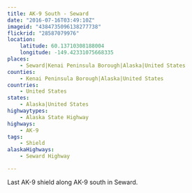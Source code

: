 ```yaml
---
title: AK-9 South - Seward
date: "2016-07-16T03:49:10Z"
imageid: "4384735096138277738"
flickrid: "28587079976"
location:
    latitude: 60.13710308188004
    longitude: -149.42331075668335
places:
    - Seward|Kenai Peninsula Borough|Alaska|United States
counties:
    - Kenai Peninsula Borough|Alaska|United States
countries:
    - United States
states:
    - Alaska|United States
highwaytypes:
    - Alaska State Highway
highways:
    - AK-9
tags:
    - Shield
alaskaHighways:
    - Seward Highway

---
```

Last AK-9 shield along AK-9 south in Seward.